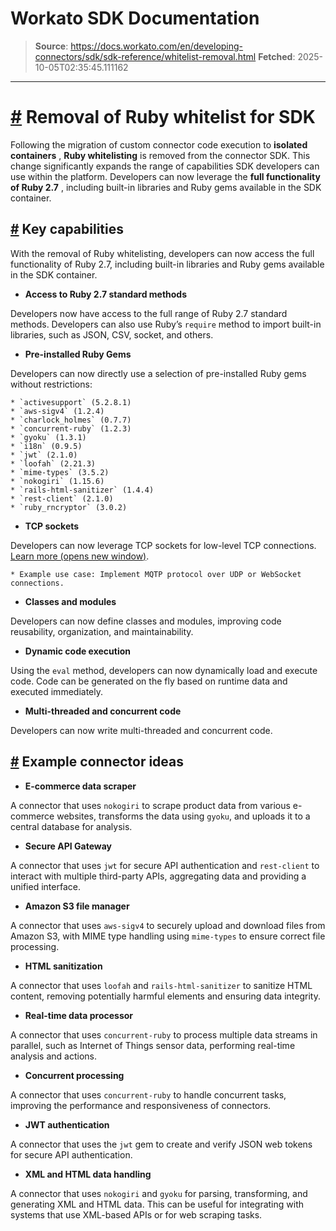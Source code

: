 # Workato SDK Documentation

> **Source**: https://docs.workato.com/en/developing-connectors/sdk/sdk-reference/whitelist-removal.html
> **Fetched**: 2025-10-05T02:35:45.111162

---

# [#](<#removal-of-ruby-whitelist-for-sdk>) Removal of Ruby whitelist for SDK

Following the migration of custom connector code execution to **isolated containers** , **Ruby whitelisting** is removed from the connector SDK. This change significantly expands the range of capabilities SDK developers can use within the platform. Developers can now leverage the **full functionality of Ruby 2.7** , including built-in libraries and Ruby gems available in the SDK container.

## [#](<#key-capabilities>) Key capabilities

With the removal of Ruby whitelisting, developers can now access the full functionality of Ruby 2.7, including built-in libraries and Ruby gems available in the SDK container.

  * **Access to Ruby 2.7 standard methods**

Developers now have access to the full range of Ruby 2.7 standard methods. Developers can also use Ruby’s `require` method to import built-in libraries, such as JSON, CSV, socket, and others.

  * **Pre-installed Ruby Gems**

Developers can now directly use a selection of pre-installed Ruby gems without restrictions:

    * `activesupport` (5.2.8.1)
    * `aws-sigv4` (1.2.4)
    * `charlock_holmes` (0.7.7)
    * `concurrent-ruby` (1.2.3)
    * `gyoku` (1.3.1)
    * `i18n` (0.9.5)
    * `jwt` (2.1.0)
    * `loofah` (2.21.3)
    * `mime-types` (3.5.2)
    * `nokogiri` (1.15.6)
    * `rails-html-sanitizer` (1.4.4)
    * `rest-client` (2.1.0)
    * `ruby_rncryptor` (3.0.2)
  * **TCP sockets**

Developers can now leverage TCP sockets for low-level TCP connections. [Learn more (opens new window)](<https://ruby-doc.org/stdlib-2.7.0/libdoc/socket/rdoc/TCPSocket.html>).

    * Example use case: Implement MQTP protocol over UDP or WebSocket connections.
  * **Classes and modules**

Developers can now define classes and modules, improving code reusability, organization, and maintainability.

  * **Dynamic code execution**

Using the `eval` method, developers can now dynamically load and execute code. Code can be generated on the fly based on runtime data and executed immediately.

  * **Multi-threaded and concurrent code**

Developers can now write multi-threaded and concurrent code.

## [#](<#example-connector-ideas>) Example connector ideas

  * **E-commerce data scraper**

A connector that uses `nokogiri` to scrape product data from various e-commerce websites, transforms the data using `gyoku`, and uploads it to a central database for analysis.

  * **Secure API Gateway**

A connector that uses `jwt` for secure API authentication and `rest-client` to interact with multiple third-party APIs, aggregating data and providing a unified interface.

  * **Amazon S3 file manager**

A connector that uses `aws-sigv4` to securely upload and download files from Amazon S3, with MIME type handling using `mime-types` to ensure correct file processing.

  * **HTML sanitization**

A connector that uses `loofah` and `rails-html-sanitizer` to sanitize HTML content, removing potentially harmful elements and ensuring data integrity.

  * **Real-time data processor**

A connector that uses `concurrent-ruby` to process multiple data streams in parallel, such as Internet of Things sensor data, performing real-time analysis and actions.

  * **Concurrent processing**

A connector that uses `concurrent-ruby` to handle concurrent tasks, improving the performance and responsiveness of connectors.

  * **JWT authentication**

A connector that uses the `jwt` gem to create and verify JSON web tokens for secure API authentication.

  * **XML and HTML data handling**

A connector that uses `nokogiri` and `gyoku` for parsing, transforming, and generating XML and HTML data. This can be useful for integrating with systems that use XML-based APIs or for web scraping tasks.

